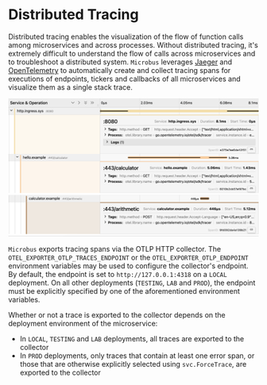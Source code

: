 # Distributed Tracing

Distributed tracing enables the visualization of the flow of function calls among microservices and across processes. Without distributed tracing, it's extremely difficult to understand the flow of calls across microservices and to troubleshoot a distributed system.
`Microbus` leverages [Jaeger](https://www.jaegertracing.io) and [OpenTelemetry](https://opentelemetry.io) to automatically create and collect tracing spans for executions of endpoints, tickers and callbacks of all microservices and visualize them as a single stack trace.

<img src="distribtracing-1.png" width="1011">

`Microbus` exports tracing spans via the OTLP HTTP collector. The `OTEL_EXPORTER_OTLP_TRACES_ENDPOINT` or the `OTEL_EXPORTER_OTLP_ENDPOINT` environment variables may be used to configure the collector's endpoint.
By default, the endpoint is set to `http://127.0.0.1:4318` on a `LOCAL` deployment.
On all other deployments (`TESTING`, `LAB` and `PROD`), the endpoint must be explicitly specified by one of the aforementioned environment variables.

Whether or not a trace is exported to the collector depends on the deployment environment of the microservice:

- In `LOCAL`, `TESTING` and `LAB` deployments, all traces are exported to the collector
- In `PROD` deployments, only traces that contain at least one error span, or those that are otherwise explicitly selected using `svc.ForceTrace`, are exported to the collector
